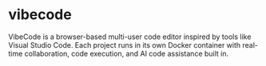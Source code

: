 # vibecode
VibeCode is a browser-based multi-user code editor inspired by tools like Visual Studio Code. Each project runs in its own Docker container with real-time collaboration, code execution, and AI code assistance built in.

